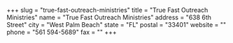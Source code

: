 +++
slug = "true-fast-outreach-ministries"
title = "True Fast Outreach Ministries"
name = "True Fast Outreach Ministries"
address = "638 6th Street"
city = "West Palm Beach"
state = "FL"
postal = "33401"
website = ""
phone = "561 594-5689"
fax = ""
+++
